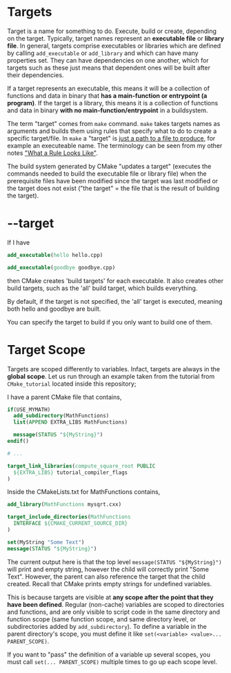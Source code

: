 # Targets

Target is a name for something to do. Execute, build or create, depending on the target. Typically, target names represent an **executable file** or **library file**. In general, targets comprise executables or libraries which are defined by calling `add_executable` or `add_library` and which can have many properties set. They can have dependencies on one another, which for targets such as these just means that dependent ones will be built after their dependencies.

If a target represents an executable, this means it will be a collection of functions and data in binary that **has a main-function or entrypoint (a program)**. If the target is a library, this means it is a collection of functions and data in binary **with no main-function/entrypoint** in a buildsystem.

The term "target" comes from `make` command. `make` takes targets names as arguments and builds them using rules that specify what to do to create a specific target/file. In `make` a "target" is [just a path to a file to produce](https://www.gnu.org/software/make/manual/make.html#Rule-Introduction), for example an executeable name. The terminology can be seen from my other notes ["What a Rule Looks Like"](https://github.com/Michael-Cowie/Notes/blob/main/Build/Make.md#what-a-rule-looks-like).

The build system generated by CMake "updates a target" (executes the commands needed to build the executable file or library file) when the prerequisite files have been modified since the target was last modified or the target does not exist ("the target" = the file that is the result of building the target).

# --target

If I have

```CMake
add_executable(hello hello.cpp)

add_executable(goodbye goodbye.cpp)
```

then CMake creates 'build targets' for each executable. It also creates other build targets, such as the 'all' build target, which builds everything.

By default, if the target is not specified, the 'all' target is executed, meaning both hello and goodbye are built.

You can specify the target to build if you only want to build one of them.

# Target Scope

Targets are scoped differently to variables. Infact, targets are always in the **global scope**. Let us run through an example taken from the tutorial from `CMake_tutorial` located inside this repository;

I have a parent CMake file that contains,

```Cmake
if(USE_MYMATH)
  add_subdirectory(MathFunctions)
  list(APPEND EXTRA_LIBS MathFunctions)

  message(STATUS "${MyString}")
endif()

# ...

target_link_libraries(compute_square_root PUBLIC 
  ${EXTRA_LIBS} tutorial_compiler_flags
)
```

Inside the CMakeLists.txt for MathFunctions contains,

```Cmake
add_library(MathFunctions mysqrt.cxx)

target_include_directories(MathFunctions
  INTERFACE ${CMAKE_CURRENT_SOURCE_DIR}
)

set(MyString "Some Text")
message(STATUS "${MyString}")
```

The current output here is that the top level `message(STATUS "${MyString}")` will print and empty string, however the child will correctly print "Some Text". However, the parent can also reference the target that the child created. Recall that CMake prints empty strings for undefined variables.

This is because targets are visible at **any scope after the point that they have been defined**. Regular (non-cache) variables are scoped to directories and functions, and are only visible to script code in the same directory and function scope (same function scope, and same directory level, or subdirectories added by `add_subdirectory`). To define a variable in the parent directory's scope, you must define it like `set(<variable> <value>... PARENT_SCOPE)`.

If you want to "pass" the definition of a variable up several scopes, you must call `set(... PARENT_SCOPE)` multiple times to go up each scope level.

